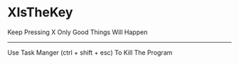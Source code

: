 # XIsTheKey
Keep Pressing X Only Good Things Will Happen

***

Use Task Manger (ctrl + shift + esc) To Kill The Program
